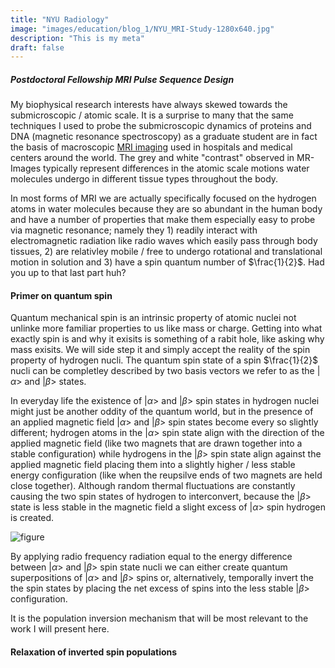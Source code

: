 ```yaml
---
title: "NYU Radiology"
image: "images/education/blog_1/NYU_MRI-Study-1280x640.jpg"
description: "This is my meta"
draft: false
---
```


##### Postdoctoral Fellowship MRI Pulse Sequence Design

My biophysical research interests have always skewed towards the submicroscopic / atomic scale. It is a surprise to many that the same techniques I used to probe the submicroscopic dynamics of proteins and DNA (magnetic resonance spectroscopy) as a graduate student are in fact the basis of macroscopic [MRI imaging](https://bit.ly/3bdg1Pa) used in hospitals and medical centers around the world. The grey and white "contrast" observed in MR-Images typically represent differences in the atomic scale motions water molecules undergo in different tissue types throughout the body.      

In most forms of MRI we are actually specifically focused on the hydrogen atoms in water molecules because they are so abundant in the human body and have a number of properties that make them especially easy to probe via magnetic resonance; namely they 1) readily interact with electromagnetic radiation like radio waves which easily pass through body tissues, 2) are relativley mobile / free to undergo rotational and translational motion in solution and 3) have a spin quantum number of $\frac{1}{2}$. Had you up to that last part huh? 

#### Primer on quantum spin
Quantum mechanical spin is an intrinsic property of atomic nuclei not unlinke more familiar properties to us like mass or charge. Getting into what exactly spin is and why it exisits is something of a rabit hole, like asking why mass exisits. We will side step it and simply accept the reality of the spin property of hydrogen nucli. The quantum spin state of a spin $\frac{1}{2}$ nucli can be completley described by two basis vectors we refer to as the $|\alpha>$ and $|\beta>$ states. 

In everyday life the existence of $|\alpha>$ and $|\beta>$ spin states in hydrogen nuclei might just be another oddity of the quantum world, but in the presence of an applied magnetic field $|\alpha>$ and $|\beta>$ spin states become every so slightly different; hydrogen atoms in the $|\alpha>$ spin state align with the direction of the applied magnetic field (like two magnets that are drawn together into a stable configuration) while hydrogens in the $|\beta>$ spin state align against the applied magnetic field placing them into a slightly higher / less stable energy configuration (like when the reupsilve ends of two magnets are held close together). Although random thermal fluctuations are constantly causing the two spin states of hydrogen to interconvert, because the $|\beta>$ state is less stable in the magnetic field a slight excess of $|\alpha>$ spin hydrogen is created.     

![figure](/images/education/blog_1/zeeman_split.png)

By applying radio frequency radiation equal to the energy difference between $|\alpha>$ and $|\beta>$ spin state nucli we can either create quantum superpositions of $|\alpha>$ and $|\beta>$ spins or, alternatively, temporally invert the the spin states by placing the net excess of spins into the less stable $|\beta>$ configuration.
 
It is the population inversion mechanism that will be most relevant to the work I will present here.     


#### Relaxation of inverted spin populations


